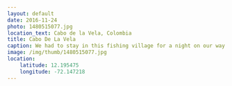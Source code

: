 ```yaml
---
layout: default
date: 2016-11-24
photo: 1480515077.jpg
location_text: Cabo de la Vela, Colombia
title: Cabo De La Vela
caption: We had to stay in this fishing village for a night on our way to the Punta Gallinas. This town is very small and has nothing to offer except nice sunsets, usual fish meals and hammocks.
image: /img/thumb/1480515077.jpg
location:
    latitude: 12.195475
    longitude: -72.147218
---
```

